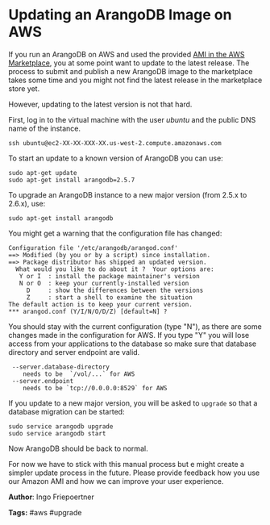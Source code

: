 # Updating an ArangoDB Image on AWS

If you run an ArangoDB on AWS and used the provided [AMI in the AWS Marketplace](https://aws.amazon.com/marketplace/search/results/ref=dtl_navgno_search_box?page=1&searchTerms=arangodb), you at some point want to update to the latest release.
The process to submit and publish a new ArangoDB image to the marketplace takes some time and you might not find the latest release in the marketplace store yet. 

However, updating to the latest version is not that hard.

First, log in to the virtual machine with the user *ubuntu* and the public DNS name of the instance.

    ssh ubuntu@ec2-XX-XX-XXX-XX.us-west-2.compute.amazonaws.com
    

To start an update to a known version of ArangoDB you can use:

    sudo apt-get update
    sudo apt-get install arangodb=2.5.7
    

To upgrade an ArangoDB instance to a new major version (from 2.5.x to 2.6.x), use:

    sudo apt-get install arangodb
    

You might get a warning that the configuration file has changed:

    Configuration file '/etc/arangodb/arangod.conf'
    ==> Modified (by you or by a script) since installation.
    ==> Package distributor has shipped an updated version.
      What would you like to do about it ?  Your options are:
       Y or I  : install the package maintainer's version
       N or O  : keep your currently-installed version
         D     : show the differences between the versions
         Z     : start a shell to examine the situation
    The default action is to keep your current version.
    *** arangod.conf (Y/I/N/O/D/Z) [default=N] ?
    

You should stay with the current configuration (type "N"), as there are some changes made in the configuration for AWS. If you type "Y" you will lose access from your applications to the database so make sure that database directory and server endpoint are valid.

     --server.database-directory
        needs to be  `/vol/...` for AWS
     --server.endpoint
        needs to be `tcp://0.0.0.0:8529` for AWS
    

If you update to a new major version, you will be asked to `upgrade` so that a database migration can be started:

    sudo service arangodb upgrade
    sudo service arangodb start
    

Now ArangoDB should be back to normal.

For now we have to stick with this manual process but e might create a simpler update process in the future. Please provide feedback how you use our Amazon AMI and how we can improve your user experience.

**Author**: Ingo Friepoertner

**Tags:** #aws #upgrade

 [1]: https://aws.amazon.com/marketplace/search/results/ref=dtl_navgno_search_box?page=1&searchTerms=arangodb
